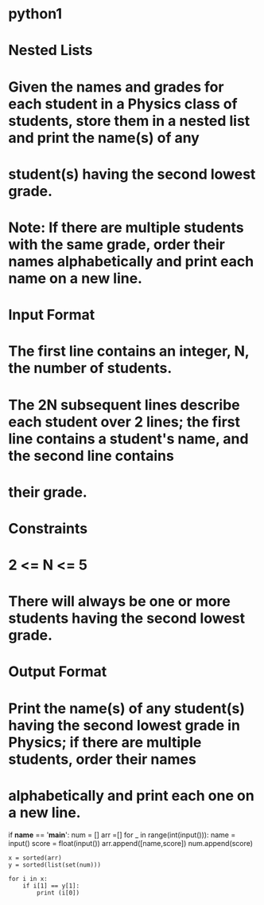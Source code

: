 # python1
# Nested Lists

# Given the names and grades for each student in a Physics class of  students, store them in a nested list and print the name(s) of any
# student(s) having the second lowest grade.

# Note: If there are multiple students with the same grade, order their names alphabetically and print each name on a new line.

# Input Format
# The first line contains an integer, N, the number of students. 
# The 2N subsequent lines describe each student over 2 lines; the first line contains a student's name, and the second line contains
# their grade.

# Constraints
# 2 <= N <= 5
# There will always be one or more students having the second lowest grade.

# Output Format
# Print the name(s) of any student(s) having the second lowest grade in Physics; if there are multiple students, order their names
# alphabetically and print each one on a new line.

if __name__ == '__main__':
    num = []
    arr =[]
    for _ in range(int(input())):
        name = input()
        score = float(input())
        arr.append([name,score])
        num.append(score)
        
    x = sorted(arr)
    y = sorted(list(set(num)))

    for i in x:
        if i[1] == y[1]:
            print (i[0])
